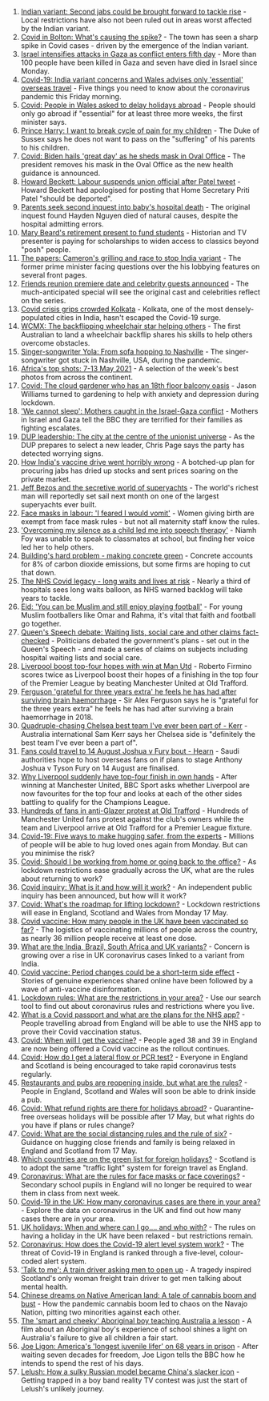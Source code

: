 1. [Indian variant: Second jabs could be brought forward to tackle rise](https://www.bbc.co.uk/news/uk-57109660) - Local restrictions have also not been ruled out in areas worst affected by the Indian variant.
2. [Covid in Bolton: What's causing the spike?](https://www.bbc.co.uk/news/health-57094274) - The town has seen a sharp spike in Covid cases - driven by the emergence of the Indian variant.
3. [Israel intensifies attacks in Gaza as conflict enters fifth day](https://www.bbc.co.uk/news/world-middle-east-57110368) - More than 100 people have been killed in Gaza and seven have died in Israel since Monday.
4. [Covid-19: India variant concerns and Wales advises only 'essential' overseas travel](https://www.bbc.co.uk/news/uk-57108879) - Five things you need to know about the coronavirus pandemic this Friday morning.
5. [Covid: People in Wales asked to delay holidays abroad](https://www.bbc.co.uk/news/uk-wales-57102249) - People should only go abroad if "essential" for at least three more weeks, the first minister says.
6. [Prince Harry: I want to break cycle of pain for my children](https://www.bbc.co.uk/news/uk-57110267) - The Duke of Sussex says he does not want to pass on the "suffering" of his parents to his children.
7. [Covid: Biden hails 'great day' as he sheds mask in Oval Office](https://www.bbc.co.uk/news/world-us-canada-57109039) - The president removes his mask in the Oval Office as the new health guidance is announced.
8. [Howard Beckett: Labour suspends union official after Patel tweet](https://www.bbc.co.uk/news/uk-politics-57109007) - Howard Beckett had apologised for posting that Home Secretary Priti Patel "should be deported".
9. [Parents seek second inquest into baby's hospital death](https://www.bbc.co.uk/news/uk-56905845) - The original inquest found Hayden Nguyen died of natural causes, despite the hospital admitting errors.
10. [Mary Beard's retirement present to fund students](https://www.bbc.co.uk/news/education-57102489) - Historian and TV presenter is paying for scholarships to widen access to classics beyond "posh" people.
11. [The papers: Cameron's grilling and race to stop India variant](https://www.bbc.co.uk/news/blogs-the-papers-57109533) - The former prime minister facing questions over the his lobbying features on several front pages.
12. [Friends reunion premiere date and celebrity guests announced](https://www.bbc.co.uk/news/entertainment-arts-57109563) - The much-anticipated special will see the original cast and celebrities reflect on the series.
13. [Covid crisis grips crowded Kolkata](https://www.bbc.co.uk/news/world-asia-india-57106648) - Kolkata, one of the most densely-populated cities in India, hasn't escaped the Covid-19 surge.
14. [WCMX: The backflipping wheelchair star helping others](https://www.bbc.co.uk/news/world-australia-57096337) - The first Australian to land a wheelchair backflip shares his skills to help others overcome obstacles.
15. [Singer-songwriter Yola: From sofa hopping to Nashville](https://www.bbc.co.uk/news/entertainment-arts-57104317) - The singer-songwriter got stuck in Nashville, USA, during the pandemic.
16. [Africa's top shots: 7-13 May 2021](https://www.bbc.co.uk/news/world-africa-57101961) - A selection of the week's best photos from across the continent.
17. [Covid: The cloud gardener who has an 18th floor balcony oasis](https://www.bbc.co.uk/news/uk-england-manchester-57106688) - Jason Williams turned to gardening to help with anxiety and depression during lockdown.
18. ['We cannot sleep': Mothers caught in the Israel-Gaza conflict](https://www.bbc.co.uk/news/world-middle-east-57105473) - Mothers in Israel and Gaza tell the BBC they are terrified for their families as fighting escalates.
19. [DUP leadership: The city at the centre of the unionist universe](https://www.bbc.co.uk/news/uk-northern-ireland-57108419) - As the DUP prepares to select a new leader, Chris Page says the party has detected worrying signs.
20. [How India's vaccine drive went horribly wrong](https://www.bbc.co.uk/news/world-asia-india-57007004) - A botched-up plan for procuring jabs has dried up stocks and sent prices soaring on the private market.
21. [Jeff Bezos and the secretive world of superyachts](https://www.bbc.co.uk/news/world-us-canada-57079327) - The world's richest man will reportedly set sail next month on one of the largest superyachts ever built.
22. [Face masks in labour: 'I feared I would vomit'](https://www.bbc.co.uk/news/health-57021736) - Women giving birth are exempt from face mask rules - but not all maternity staff know the rules.
23. ['Overcoming my silence as a child led me into speech therapy'](https://www.bbc.co.uk/news/uk-england-merseyside-57062085) - Niamh Foy was unable to speak to classmates at school, but finding her voice led her to help others.
24. [Building's hard problem - making concrete green](https://www.bbc.co.uk/news/business-56716859) - Concrete accounts for 8% of carbon dioxide emissions, but some firms are hoping to cut that down.
25. [The NHS Covid legacy - long waits and lives at risk](https://www.bbc.co.uk/news/health-57092797) - Nearly a third of hospitals sees long waits balloon, as NHS warned backlog will take years to tackle.
26. [Eid: 'You can be Muslim and still enjoy playing football'](https://www.bbc.co.uk/news/newsbeat-57056933) - For young Muslim footballers like Omar and Rahma, it's vital that faith and football go together.
27. [Queen's Speech debate: Waiting lists, social care and other claims fact-checked](https://www.bbc.co.uk/news/57076024) - Politicians debated the government's plans - set out in the Queen's Speech - and made a series of claims on subjects including hospital waiting lists and social care.
28. [Liverpool boost top-four hopes with win at Man Utd](https://www.bbc.co.uk/sport/football/56876294) - Roberto Firmino scores twice as Liverpool boost their hopes of a finishing in the top four of the Premier League by beating Manchester United at Old Trafford.
29. [Ferguson 'grateful for three years extra' he feels he has had after surviving brain haemorrhage](https://www.bbc.co.uk/sport/football/57098656) - Sir Alex Ferguson says he is "grateful for the three years extra" he feels he has had after surviving a brain haemorrhage in 2018.
30. [Quadruple-chasing Chelsea best team I've ever been part of - Kerr](https://www.bbc.co.uk/sport/football/57071124) - Australia international Sam Kerr says her Chelsea side is "definitely the best team I've ever been a part of".
31. [Fans could travel to 14 August Joshua v Fury bout - Hearn](https://www.bbc.co.uk/sport/boxing/57106074) - Saudi authorities hope to host overseas fans on if plans to stage Anthony Joshua v Tyson Fury on 14 August are finalised.
32. [Why Liverpool suddenly have top-four finish in own hands](https://www.bbc.co.uk/sport/football/57049608) - After winning at Manchester United, BBC Sport asks whether Liverpool are now favourites for the top four and looks at each of the other sides battling to qualify for the Champions League.
33. [Hundreds of fans in anti-Glazer protest at Old Trafford](https://www.bbc.co.uk/sport/football/57106079) - Hundreds of Manchester United fans protest against the club's owners while the team and Liverpool arrive at Old Trafford for a Premier League fixture.
34. [Covid-19: Five ways to make hugging safer, from the experts](https://www.bbc.co.uk/news/uk-57083571) - Millions of people will be able to hug loved ones again from Monday. But can you minimise the risk?
35. [Covid: Should I be working from home or going back to the office?](https://www.bbc.co.uk/news/business-52567567) - As lockdown restrictions ease gradually across the UK, what are the rules about returning to work?
36. [Covid inquiry: What is it and how will it work?](https://www.bbc.co.uk/news/explainers-57085964) - An independent public inquiry has been announced, but how will it work?
37. [Covid: What's the roadmap for lifting lockdown?](https://www.bbc.co.uk/news/explainers-52530518) - Lockdown restrictions will ease in England, Scotland and Wales from Monday 17 May.
38. [Covid vaccine: How many people in the UK have been vaccinated so far?](https://www.bbc.co.uk/news/health-55274833) - The logistics of vaccinating millions of people across the country, as nearly 36 million people receive at least one dose.
39. [What are the India, Brazil, South Africa and UK variants?](https://www.bbc.co.uk/news/health-55659820) - Concern is growing over a rise in UK coronavirus cases linked to a variant from India.
40. [Covid vaccine: Period changes could be a short-term side effect](https://www.bbc.co.uk/news/health-56901353) - Stories of genuine experiences shared online have been followed by a wave of anti-vaccine disinformation.
41. [Lockdown rules: What are the restrictions in your area?](https://www.bbc.co.uk/news/uk-54373904) - Use our search tool to find out about coronavirus rules and restrictions where you live.
42. [What is a Covid passport and what are the plans for the NHS app?](https://www.bbc.co.uk/news/explainers-55718553) - People travelling abroad from England will be able to use the NHS app to prove their Covid vaccination status.
43. [Covid: When will I get the vaccine?](https://www.bbc.co.uk/news/health-55045639) - People aged 38 and 39 in England are now being offered a Covid vaccine as the rollout continues.
44. [Covid: How do I get a lateral flow or PCR test?](https://www.bbc.co.uk/news/health-51943612) - Everyone in England and Scotland is being encouraged to take rapid coronavirus tests regularly.
45. [Restaurants and pubs are reopening inside, but what are the rules?](https://www.bbc.co.uk/news/business-52977388) - People in England, Scotland and Wales will soon be able to drink inside a pub.
46. [Covid: What refund rights are there for holidays abroad?](https://www.bbc.co.uk/news/business-51615412) - Quarantine-free overseas holidays will be possible after 17 May, but what rights do you have if plans or rules change?
47. [Covid: What are the social distancing rules and the rule of six?](https://www.bbc.co.uk/news/uk-51506729) - Guidance on hugging close friends and family is being relaxed in England and Scotland from 17 May.
48. [Which countries are on the green list for foreign holidays?](https://www.bbc.co.uk/news/explainers-52544307) - Scotland is to adopt the same "traffic light" system for foreign travel as England.
49. [Coronavirus: What are the rules for face masks or face coverings?](https://www.bbc.co.uk/news/health-51205344) - Secondary school pupils in England will no longer be required to wear them in class from next week.
50. [Covid-19 in the UK: How many coronavirus cases are there in your area?](https://www.bbc.co.uk/news/uk-51768274) - Explore the data on coronavirus in the UK and find out how many cases there are in your area.
51. [UK holidays: When and where can I go.... and who with?](https://www.bbc.co.uk/news/explainers-52646738) - The rules on having a holiday in the UK have been relaxed - but restrictions remain.
52. [Coronavirus: How does the Covid-19 alert level system work?](https://www.bbc.co.uk/news/explainers-52634739) - The threat of Covid-19 in England is ranked through a five-level, colour-coded alert system.
53. ['Talk to me': A train driver asking men to open up](https://www.bbc.co.uk/news/stories-57060971) - A tragedy inspired Scotland's only woman freight train driver to get men talking about mental health.
54. [Chinese dreams on Native American land: A tale of cannabis boom and bust](https://www.bbc.co.uk/news/world-us-canada-56835897) - How the pandemic cannabis boom led to chaos on the Navajo Nation, pitting two minorities against each other.
55. [The 'smart and cheeky' Aboriginal boy teaching Australia a lesson](https://www.bbc.co.uk/news/stories-56544429) - A film about an Aboriginal boy's experience of school shines a light on Australia's failure to give all children a fair start.
56. [Joe Ligon: America's 'longest juvenile lifer' on 68 years in prison](https://www.bbc.co.uk/news/world-us-canada-57022924) - After waiting seven decades for freedom, Joe Ligon tells the BBC how he intends to spend the rest of his days.
57. [Lelush: How a sulky Russian model became China's slacker icon](https://www.bbc.co.uk/news/world-asia-china-56967923) - Getting trapped in a boy band reality TV contest was just the start of Lelush's unlikely journey.
